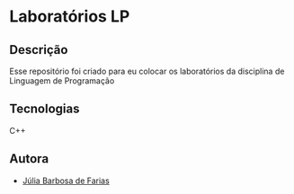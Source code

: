# Laboratórios LP
## Descrição
Esse repositório foi criado para eu colocar os laboratórios da disciplina de Linguagem de Programação

## Tecnologias  
C++

## Autora
- [Júlia Barbosa de Farias](juliabarf.github.io)  

